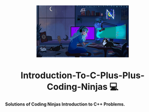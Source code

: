 <p align=center>
  <img src="ReadMe-Resources/Debbie Balboa _ Photo.gif" width=300 > 
</p>
<h1 align=center>
  Introduction-To-C-Plus-Plus-Coding-Ninjas 💻
</h1>

<h4>
  Solutions of Coding Ninjas Introduction to C++ Problems.
</h4>

